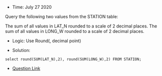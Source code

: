* Time: July 27 2020

Query the following two values from the STATION table:

The sum of all values in LAT_N rounded to a scale of 2 decimal places.
The sum of all values in LONG_W rounded to a scale of 2 decimal places.

* Logic: Use Round(, decimal point)

* Solution:

```
select round(SUM(LAT_N),2), round(SUM(LONG_W),2) FROM STATION;

```

* [Question Link](https://www.hackerrank.com/challenges/weather-observation-station-2/problem?h_r=next-challenge&h_v=zen)

